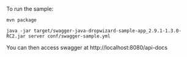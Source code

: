 To run the sample:

```
mvn package

java -jar target/swagger-java-dropwizard-sample-app_2.9.1-1.3.0-RC2.jar server conf/swagger-sample.yml 

```

You can then access swagger at http://localhost:8080/api-docs
